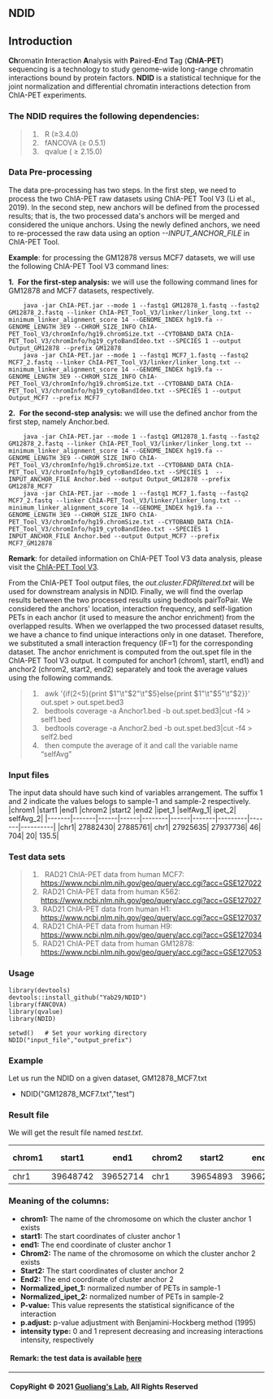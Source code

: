 ## **NDID**
## Introduction
**Ch**romatin **I**nteraction **A**nalysis with **P**aired-**E**nd **T**ag (**ChIA-PET**) sequencing is a technology to study genome-wide long-range chromatin interactions bound by protein factors. **NDID** is a statistical technique for the joint normalization and differential chromatin interactions detection from ChIA-PET experiments. 
### The NDID requires the following dependencies:
> 1) &nbsp; R (≥3.4.0) <br />
> 2) &nbsp; fANCOVA (≥ 0.5.1)<br />
> 3) &nbsp; qvalue ( ≥ 2.15.0) <br />
### Data Pre-processing
The data pre-processing has two steps. In the first step, we need to process the two ChIA-PET raw datasets using ChIA-PET Tool V3 (Li et al., 2019). In the second step, new anchors will be defined from the processed results; that is, the two processed data's anchors will be merged and considered the unique anchors. Using the newly defined anchors, we need to re-processed the raw data using an option *--INPUT_ANCHOR_FILE* in ChIA-PET Tool. 

**Example**: for processing the GM12878 versus MCF7 datasets, we will use the following ChIA-PET Tool V3 command lines:<br />

**1.** &nbsp;**For the first-step analysis:**  we will use the following command lines for GM12878 and MCF7 datasets, respectively. <br />

		java -jar ChIA-PET.jar --mode 1 --fastq1 GM12878_1.fastq --fastq2 GM12878_2.fastq --linker ChIA-PET_Tool_V3/linker/linker_long.txt --minimum_linker_alignment_score 14 --GENOME_INDEX hg19.fa --GENOME_LENGTH 3E9 --CHROM_SIZE_INFO ChIA-PET_Tool_V3/chromInfo/hg19.chromSize.txt --CYTOBAND_DATA ChIA-PET_Tool_V3/chromInfo/hg19_cytoBandIdeo.txt --SPECIES 1 --output Output_GM12878 --prefix GM12878 
		java -jar ChIA-PET.jar --mode 1 --fastq1 MCF7_1.fastq --fastq2 MCF7_2.fastq --linker ChIA-PET_Tool_V3/linker/linker_long.txt --minimum_linker_alignment_score 14 --GENOME_INDEX hg19.fa --GENOME_LENGTH 3E9 --CHROM_SIZE_INFO ChIA-PET_Tool_V3/chromInfo/hg19.chromSize.txt --CYTOBAND_DATA ChIA-PET_Tool_V3/chromInfo/hg19_cytoBandIdeo.txt --SPECIES 1 --output Output_MCF7 --prefix MCF7 

**2.** &nbsp;**For the second-step analysis:** we will use the defined anchor from the first step, namely Anchor.bed.<br />

		java -jar ChIA-PET.jar --mode 1 --fastq1 GM12878_1.fastq --fastq2 GM12878_2.fastq --linker ChIA-PET_Tool_V3/linker/linker_long.txt --minimum_linker_alignment_score 14 --GENOME_INDEX hg19.fa --GENOME_LENGTH 3E9 --CHROM_SIZE_INFO ChIA-PET_Tool_V3/chromInfo/hg19.chromSize.txt --CYTOBAND_DATA ChIA-PET_Tool_V3/chromInfo/hg19_cytoBandIdeo.txt --SPECIES 1  --INPUT_ANCHOR_FILE Anchor.bed --output Output_GM12878 --prefix GM12878_MCF7 
		java -jar ChIA-PET.jar --mode 1 --fastq1 MCF7_1.fastq --fastq2 MCF7_2.fastq --linker ChIA-PET_Tool_V3/linker/linker_long.txt --minimum_linker_alignment_score 14 --GENOME_INDEX hg19.fa --GENOME_LENGTH 3E9 --CHROM_SIZE_INFO ChIA-PET_Tool_V3/chromInfo/hg19.chromSize.txt --CYTOBAND_DATA ChIA-PET_Tool_V3/chromInfo/hg19_cytoBandIdeo.txt --SPECIES 1 INPUT_ANCHOR_FILE Anchor.bed --output Output_MCF7 --prefix MCF7_GM12878 


**Remark**: for detailed information on ChIA-PET Tool V3 data analysis, please visit the [ChIA-PET Tool V3](https://github.com/GuoliangLi-HZAU/ChIA-PET_Tool_V3).

From the ChIA-PET Tool output files, the *out.cluster.FDRfiltered.txt* will be used for downstream analysis in NDID. Finally, we will find the overlap results between the two processed results using bedtools pairToPair. We considered the anchors' location, interaction frequency, and self-ligation PETs in each anchor (it used to measure the anchor enrichment) from the overlapped results. When we overlapped the two processed dataset results, we have a chance to find unique interactions only in one dataset. Therefore, we substituted a small interaction frequency (IF=1) for the corresponding dataset. The anchor enrichment is computed from the out.spet file in the ChIA-PET Tool V3 output. It computed for anchor1 (chrom1, start1, end1) and anchor2 (chrom2, start2, end2)  separately and took the average values using the following commands.  
> 1) &nbsp; awk '{if($2<$5){print $1"\t"$2"\t"$5}else{print $1"\t"$5"\t"$2}}' out.spet  > out.spet.bed3 <br />
> 2) &nbsp; bedtools coverage -a Anchor1.bed -b out.spet.bed3|cut -f4  > self1.bed <br />
> 3) &nbsp; bedtools coverage -a Anchor2.bed -b out.spet.bed3|cut -f4  > self2.bed <br />
> 3) &nbsp; then compute the average of it and call the variable name “selfAvg” <br />
### Input files
The input data should have such kind of variables arrangement. The  suffix 1 and 2 indicate the values belogs to sample-1 and sample-2 respectively. 
|chrom1 |start1 |end1  |chrom2 |start2 |end2  |ipet_1 |selfAvg_1|	ipet_2|	selfAvg_2|
|-------|-------|------|------|--------|------|-------|---------|-------|----------|
|chr1|	27882430|	27885761|	chr1|	27925635|	27937736|	46|	704|	20|	135.5|
### Test data sets
> 1) &nbsp;	RAD21 ChIA-PET data from human MCF7:<br /> https://www.ncbi.nlm.nih.gov/geo/query/acc.cgi?acc=GSE127022
> 2) &nbsp;RAD21 ChIA-PET data from human K562:<br /> https://www.ncbi.nlm.nih.gov/geo/query/acc.cgi?acc=GSE127027
> 3) &nbsp;RAD21 ChIA-PET data from human H1:<br /> https://www.ncbi.nlm.nih.gov/geo/query/acc.cgi?acc=GSE127037
> 4) &nbsp;RAD21 ChIA-PET data from human H9:<br /> https://www.ncbi.nlm.nih.gov/geo/query/acc.cgi?acc=GSE127034
> 5) &nbsp;RAD21 ChIA-PET data from human GM12878:<br /> https://www.ncbi.nlm.nih.gov/geo/query/acc.cgi?acc=GSE127053
### Usage
	library(devtools)
	devtools::install_github("Yab29/NDID")
	library(fANCOVA)
	library(qvalue)
	library(NDID)
	
	setwd()   # Set your working directory 
	NDID("input_file","output_prefix")
### Example 
Let us run the NDID on a given dataset, GM12878_MCF7.txt 
-	NDID("GM12878_MCF7.txt","test")
### Result file
We will get the result file named *test.txt*. <br />

|chrom1 |start1 |end1  |chrom2|	start2|	end2|Normalized_ipet_1|Normalized_ipet_2|	P-value|p.adjust|intensity type|
|-------|-------|------|------|-------|-----|----------------|----------------|--------|--------|--------------|
|chr1	|39648742|39652714|chr1	|39654893|39662163 |3.83360974|	15.20362117|0.000798074	|0.022997704|1|

### Meaning of the columns:
- **chrom1:**  The name of the chromosome on which the cluster anchor 1 exists <br />
- **start1:**  The start coordinates of cluster anchor 1 <br />
- **end1:**  The end coordinate of cluster anchor 1
- **Chrom2:**  The name of the chromosome on which the cluster anchor 2 exists <br />
- **Start2:**  The start coordinates of cluster anchor 2 <br />
- **End2:**  The end coordinate of cluster anchor 2 <br />
- **Normalized_ipet_1:**  normalized number of PETs in sample-1 <br />
- **Normalized_ipet_2:**  normalized number of PETs in sample-2 <br />
- **P-value:** This value represents the statistical significance of the interaction <br />
- **p.adjust:**  p-value adjustment with Benjamini-Hockberg method (1995) <br />
- **intensity type:**  0 and 1 represent decreasing and increasing interactions intensity, respectively <br />

#### &nbsp;Remark: the test data is available [here](http://glab.hzau.edu.cn/download/)
-----------------------------------------------------------------------------------------------------------------

#### &nbsp;CopyRight &#169; 2021 [Guoliang's Lab](http://glab.hzau.edu.cn/index.php), All Rights Reserved
